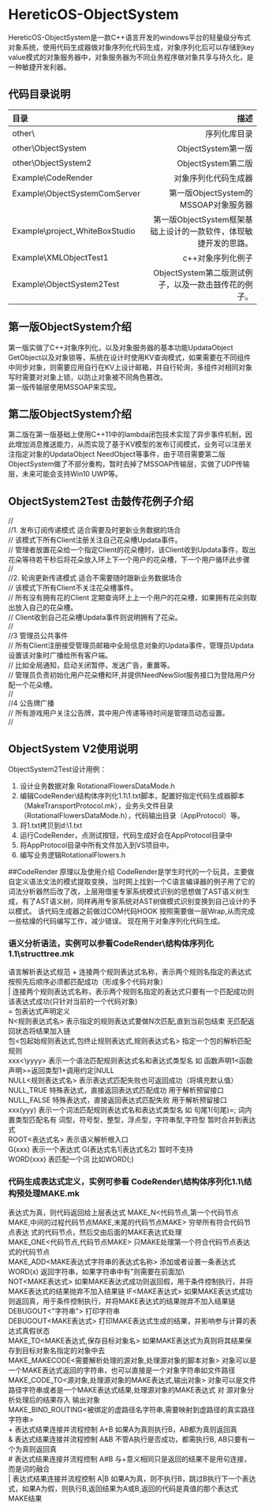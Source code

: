 # HereticOS-ObjectSystem

HereticOS-ObjectSystem是一款C++语言开发的windows平台的轻量级分布式对象系统，使用代码生成器做对象序列化代码生成，对象序列化后可以存储到key value模式的对象服务器中，对象服务器为不同业务程序做对象共享与持久化，是一种敏捷开发利器。  
  
## 代码目录说明 
|  目录    |  描述    |  
| :-------- | --------:|  
|other\    | 序列化库目录  |  
|other\ObjectSystem      |          ObjectSystem第一版   |  
|other\ObjectSystem2     |          ObjectSystem第二版  |  
|Example\CodeRender            |    对象序列化代码生成器  |  
|Example\ObjectSystemComServer    |   第一版ObjectSystem的MSSOAP对象服务器  |  
|Example\project_WhiteBoxStudio   |   第一版ObjectSystem框架基础上设计的一款软件，体现敏捷开发的思路。|     
|Example\XMLObjectTest1        |    c++对象序列化例子  |  
|Example\ObjectSystem2Test     |    ObjectSystem第二版测试例子，以及一款击鼓传花的例子。  |  
    
    
## 第一版ObjectSystem介绍  
  
第一版实做了C++对象序列化，以及对象服务器的基本功能UpdataObject GetObject以及对象锁等，系统在设计时使用KV查询模式，如果需要在不同组件中同步对象，则需要应用自行在KV上设计邮箱，并自行轮询，多组件对相同对象写时需要对对象上锁，以防止对象被不同角色篡改。  
第一版传输层使用MSSOAP来实现。  

## 第二版ObjectSystem介绍  
第二版在第一版基础上使用C++11中的lambda闭包技术实现了异步事件机制，因此增加消息推送能力，从而实现了基于KV模型的发布订阅模式，业务可以注册关注指定对象的UpdataObject NeedObject等事件，由于项目需要第二版ObjectSystem做了不部分重构，暂时去掉了MSSOAP传输层，实做了UDP传输层，未来可能会支持Win10 UWP等。  
  
## ObjectSystem2Test 击鼓传花例子介绍  
  
//  
//1. 发布订阅传递模式  适合需要及时更新业务数据的场合  
//   该模式下所有Client注册关注自己花朵槽Updata事件。  
//	  管理者放置花朵给一个指定Client的花朵槽时，该Client收到Updata事件，取出花朵等待若干秒后将花朵放入环上下一个用户的花朵槽，下一个用户循环此步骤  
//  
//2. 轮询更新传递模式  适合不需要随时跟新业务数据场合  
//   该模式下所有Client不关注花朵槽事件。  
//   所有没有拥有花的Client 定期查询环上上一个用户的花朵槽，如果拥有花朵则取出放入自己的花朵槽。  
//   Client收到自己花朵槽Updata事件则说明拥有了花朵。  
//  
//3  管理员公共事件  
//   所有Client注册接受管理员邮箱中全局信息对象的Updata事件，管理员Updata设置该对象时广播给所有客户端。  
//   比如全局通知，启动关闭暂停，发送广告，重置等。  
//   管理员负责初始化用户花朵槽和环,并提供NeedNewSlot服务接口为登陆用户分配一个花朵槽。  
//  
//4	 公告牌广播  
//   所有游戏用户关注公告牌，其中用户传递等待时间是管理员动态设置。  
//  

## ObjectSystem V2使用说明  
ObjectSystem2Test设计用例：  
1. 设计业务数据对象 RotationalFlowersDataMode.h  
2. 编辑CodeRender\结构体序列化1.1\1.txt脚本，配置好指定代码生成器脚本（MakeTransportProtocol.mk），业务头文件目录（RotationalFlowersDataMode.h），代码输出目录（AppProtocol）等。  
3. 将1.txt拷贝到d:\1.txt  
4. 运行CodeRender，点测试按钮，代码生成好会在AppProtocol目录中 
5. 将AppProtocol目录中所有文件加入到VS项目中。  
6. 编写业务逻辑RotationalFlowers.h  


##CodeRender 原理以及使用介绍
CodeRender是学生时代的一个玩具，主要做自定义语法文法的模式提取变换，当时网上找到一个C语言编译器的例子用了它的词法分析器然后改了改，上层用借鉴专家系统模式识别的思想做了AST语义树生成，有了AST语义树，同样再用专家系统对AST树做模式识别变换到自己设计的予以模式。
该代码生成器之前做过COM代码HOOK 按照需要做一层Wrap,从而完成一些枯燥的代码编写工作，减少错误。
现在用于对象序列化代码生成。

### 语义分析语法，实例可以参看CodeRender\结构体序列化1.1\structtree.mk

语言解析表达式规范
\+  连接两个规则表达式名称，表示两个规则名指定的表达式按照先后顺序必须都匹配成功（形成多个代码对象）  
|	 连接两个规则表达式名称，表示两个规则名指定的表达式只要有一个匹配成功则该表达式成功(只针对当前的一个代码对象)  
=  包表达式声明定义  
N<规则表达式名> 表示指定的规则表达式要做N次匹配,直到当前包结束 无匹配返回状态将结果加入链  
包<包起始规则表达式,包终止规则表达式,规则表达式名> 指定一个包的解析匹配规则  
xxx<\yyyy>	表示一个语法匹配规则表达式名和表达式类型名 如 函数声明1<函数声明>=返回类型1+调用约定|NULL  
NULL<规则表达式名> 表示表达式匹配失败也可返回成功（将填充默认值）  
NULL_TRUE 特殊表达式，直接返回表达式匹配成功 用于解析预留接口  
NULL_FALSE 特殊表达式，直接返回表达式匹配失败 用于解析预留接口  
xxx(yyy)	表示一个词法匹配规则表达式名和表达式类型名 如 句尾1(句尾)=; 词内置类型匹配名有 词型，符号型，整型，浮点型，字符串型,字符型 暂时合并到表达式  
ROOT<表达式名> 表示语义解析根入口  
G(xxx)	表示一个表达式 G(表达式名1|表达式名2)	暂时不支持  
WORD(xxx)	表匹配一个词 比如WORD(;)  
 

### 代码生成表达式定义，实例可参看 CodeRender\结构体序列化1.1\结构预处理MAKE.mk

表达式为真，则代码返回给上层表达式
MAKE_N<代码节点,第一个代码节点MAKE,中间的过程代码节点MAKE,末尾的代码节点MAKE> 穷举所有符合代码节点表达   式的代码节点，然后交由后面的MAKE表达式处理   
MAKE_ONE<代码节点,代码节点MAKE> 只MAKE处理第一个符合代码节点表达式的代码节点   
MAKE_ADD<MAKE表达式字符串的表达式名称>	添加或者设置一条表达式  
WORD(x) 返回字符串，如果字符串中有"则需要在前面加\  
NOT<MAKE表达式> 如果MAKE表达式成功则返回假，用于条件控制执行，并将MAKE表达式的结果抛弃不加入结果链
IF<MAKE表达式> 如果MAKE表达式成功则返回真，用于条件控制执行，并将MAKE表达式的结果抛弃不加入结果链
DEBUGOUT<"字符串">	打印字符串  
DEBUGOUT<MAKE表达式> 打印MAKE表达式生成的结果，并影响参与计算的表达式真假状态  
MAKE_TO<MAKE表达式,保存目标对象名> 如果MAKE表达式为真则将其结果保存到目标对象名指定的对象中去  
MAKE_MAKECODE<需要解析处理的源对象,处理源对象的脚本对象>  对象可以是一个MAKE表达式返回的字符串，也可以直接是一个对象字符串如文件路径  
MAKE_CODE_TO<源对象,处理源对象的MAKE表达式,输出对象> 对象可以是文件路径字符串或者是一个MAKE表达式结果,处理源对象的MAKE表达式 对 源对象分析处理后的结果存入 输出对象  
MAKE_BIND_ROUTING<被绑定的虚路径名字符串,需要映射到虚路径的真实路径字符串>  
\+  表达式结果连接并流程控制 A+B 如果A为真则执行B，AB都为真则返回真  
&  表达式结果连接并流程控制 A&B 不管A执行是否成功，都需执行B, AB只要有一个为真则返回真  
\#  表达式结果连接并流程控制 A#B 与+意义相同只是返回的结果不是用句连接，而是词的融合  
|  表达式结果连接并流程控制 A|B	如果A为真，则不执行B，跳过B执行下一个表达式，如果A为假，则执行B,返回结果为A或B,返回的代码是真值的那个表达式MAKE结果  
